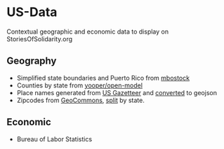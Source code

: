 # US-Data

Contextual geographic and economic data to display on StoriesOfSolidarity.org

## Geography

* Simplified state boundaries and Puerto Rico from [mbostock](http://bl.ocks.org/mbostock/5629120)
* Counties by state from [yooper/open-model](https://github.com/yooper/open-model/tree/master/geodata/topojson/united_states)
* Place names generated from [US Gazetteer](https://www.census.gov/geo/maps-data/data/gazetteer2015.html) and [converted](geography/scripts/gazetteer.py.py) to geojson
* Zipcodes from [GeoCommons](https://gist.github.com/jefffriesen/6892860), [split](geography/scripts/zipcodes.py) by state.

## Economic

* Bureau of Labor Statistics